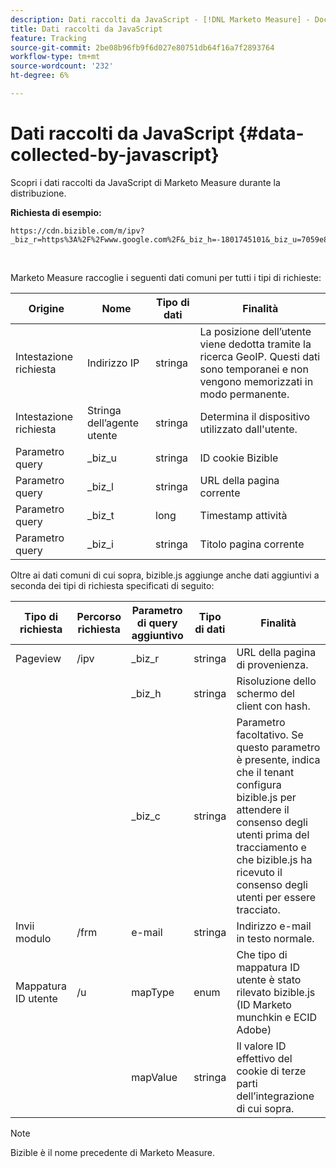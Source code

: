 ```yaml
---
description: Dati raccolti da JavaScript - [!DNL Marketo Measure] - Documentazione del prodotto
title: Dati raccolti da JavaScript
feature: Tracking
source-git-commit: 2be08b96fb9f6d027e80751db64f16a7f2893764
workflow-type: tm+mt
source-wordcount: '232'
ht-degree: 6%

---
```


# Dati raccolti da JavaScript {#data-collected-by-javascript}

Scopri i dati raccolti da JavaScript di Marketo Measure durante la distribuzione.

**Richiesta di esempio:**

```
https://cdn.bizible.com/m/ipv?_biz_r=https%3A%2F%2Fwww.google.com%2F&_biz_h=-1801745101&_biz_u=7059e81415f34f7bbaf40fe32fdcba21&_biz_s=8cbeed&_biz_l=https%3A%2F%2Fwww.zendesk.com%2Fservice%2F&_biz_t=1676483822155&_biz_i=Customer%20service%20software%20for%20the%20best%20customer%20experiences%20%7C%20Zendesk&_biz_n=0&rnd=235938&cdn_o=a&_biz_z=1676483822155
```

<br>

Marketo Measure raccoglie i seguenti dati comuni per tutti i tipi di richieste:

<table>
<thead>
  <tr>
    <th>Origine</th>
    <th>Nome</th>
    <th>Tipo di dati</th>
    <th>Finalità</th>
  </tr>
</thead>
<tbody>
  <tr>
    <td>Intestazione richiesta</td>
    <td>Indirizzo IP</td>
    <td>stringa</td>
    <td>La posizione dell’utente viene dedotta tramite la ricerca GeoIP. Questi dati sono temporanei e non vengono memorizzati in modo permanente.</td>
  </tr>
  <tr>
    <td>Intestazione richiesta</td>
    <td>Stringa dell’agente utente</td>
    <td>stringa</td>
    <td>Determina il dispositivo utilizzato dall'utente.</td>
  </tr>
  <tr>
    <td>Parametro query</td>
    <td>_biz_u</td>
    <td>stringa</td>
    <td>ID cookie Bizible</td>
  </tr>
  <tr>
    <td>Parametro query</td>
    <td>_biz_l</td>
    <td>stringa</td>
    <td>URL della pagina corrente</td>
  </tr>
  <tr>
    <td>Parametro query</td>
    <td>_biz_t</td>
    <td>long</td>
    <td>Timestamp attività</td>
  </tr>
  <tr>
    <td>Parametro query</td>
    <td>_biz_i</td>
    <td>stringa</td>
    <td>Titolo pagina corrente</td>
  </tr>
</tbody>
</table>

Oltre ai dati comuni di cui sopra, bizible.js aggiunge anche dati aggiuntivi a seconda dei tipi di richiesta specificati di seguito:

<table>
<thead>
  <tr>
    <th>Tipo di richiesta</th>
    <th>Percorso richiesta</th>
    <th>Parametro di query aggiuntivo</th>
    <th>Tipo di dati</th>
    <th>Finalità</th>
  </tr>
</thead>
<tbody>
  <tr>
    <td>Pageview</td>
    <td>/ipv</td>
    <td>_biz_r</td>
    <td>stringa</td>
    <td>URL della pagina di provenienza.</td>
  </tr>
  <tr>
    <td></td>
    <td></td>
    <td>_biz_h</td>
    <td>stringa</td>
    <td>Risoluzione dello schermo del client con hash.</td>
  </tr>
  <tr>
    <td></td>
    <td></td>
    <td>_biz_c</td>
    <td>stringa</td>
    <td>Parametro facoltativo. Se questo parametro è presente, indica che il tenant configura bizible.js per attendere il consenso degli utenti prima del tracciamento e che bizible.js ha ricevuto il consenso degli utenti per essere tracciato.</td>
  </tr>
  <tr>
    <td>Invii modulo</td>
    <td>/frm</td>
    <td>e-mail</td>
    <td>stringa</td>
    <td>Indirizzo e-mail in testo normale.</td>
  </tr>
  <tr>
    <td>Mappatura ID utente</td>
    <td>/u</td>
    <td>mapType</td>
    <td>enum</td>
    <td>Che tipo di mappatura ID utente è stato rilevato bizible.js (ID Marketo munchkin e ECID Adobe)</td>
  </tr>
  <tr>
    <td></td>
    <td></td>
    <td>mapValue</td>
    <td>stringa</td>
    <td>Il valore ID effettivo del cookie di terze parti dell’integrazione di cui sopra.</td>
  </tr>
</tbody>
</table>

>[!NOTE]
>
>Bizible è il nome precedente di Marketo Measure.
